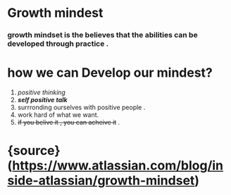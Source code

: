 # Growth mindest
### growth mindset is the believes that the abilities can be developed through practice .

# how we can Develop our mindest? 
  1. *positive thinking*
  2. ***self positive talk***
  3. surrronding ourselves with positive people .
  4. work hard of what we want.
  5. ~~if you belive it , you can acheive it~~ .
  
  # {source} (https://www.atlassian.com/blog/inside-atlassian/growth-mindset)
  
